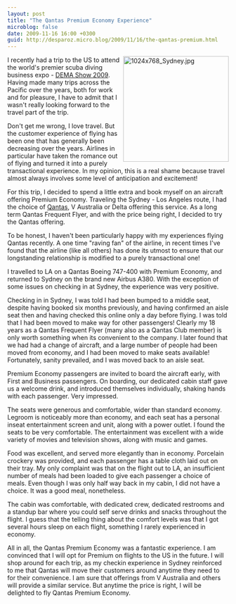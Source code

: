 ```yaml
---
layout: post
title: "The Qantas Premium Economy Experience"
microblog: false
date: 2009-11-16 16:00 +0300
guid: http://desparoz.micro.blog/2009/11/16/the-qantas-premium.html
---
```

<p><img alt="1024x768_Sydney.jpg" align="right" width="240" src="http://static.squarespace.com/static/50125136c4aa13a9a2853087/51552f40e4b0868e8c0e37e6/51552f78e4b0868e8c0e3d71/1364537208698/--?format=original" border="0" /></p>
<p>I recently had a trip to the US to attend the world's premier scuba diving business expo - <a href="http://www.demashow.com">DEMA Show 2009</a>. Having made many trips across the Pacific over the years, both for work and for pleasure, I have to admit that I wasn't really looking forward to the travel part of the trip.</p>
<p>Don't get me wrong, I love travel. But the customer experience of flying has been one that has generally been decreasing over the years. Airlines in particular have taken the romance out of flying and turned it into a purely transactional experience. In my opinion, this is a real shame because travel almost always involves some level of anticipation and excitement!</p>
<p>For this trip, I decided to spend a little extra and book myself on an aircraft offering Premium Economy. Traveling the Sydney - Los Angeles route, I had the choice of <a href="http://www.qantas.com.au/travel/airlines/international-premium-economy-class/global/en">Qantas</a>, V Australia or Delta offering this service. As a long term Qantas Frequent Flyer, and with the price being right, I decided to try the Qantas offering.</p>
<p>To be honest, I haven't been particularly happy with my experiences flying Qantas recently. A one time "raving fan" of the airline, in recent times I've found that the airline (like all others) has done its utmost to ensure that our longstanding relationship is modified to a purely transactional one!</p>
<p>I travelled to LA on a Qantas Boeing 747-400 with Premium Economy, and returned to Sydney on the brand new Airbus A380. With the exception of some issues on checking in at Sydney, the experience was very positive.</p>
<p>Checking in in Sydney, I was told I had been bumped to a middle seat, despite having booked six months previously, and having confirmed an aisle seat then and having checked this online only a day before flying. I was told that I had been moved to make way for other passengers! Clearly my 18 years as a Qantas Frequent Flyer (many also as a Qantas Club member) is only worth something when its convenient to the company. I later found that we had had a change of aircraft, and a large number of people had been moved from economy, and I had been moved to make seats available! Fortunately, sanity prevailed, and I was moved back to an aisle seat.</p>
<p>Premium Economy passengers are invited to board the aircraft early, with First and Business passengers. On boarding, our dedicated cabin staff gave us a welcome drink, and introduced themselves individually, shaking hands with each passenger. Very impressed.</p>
<p>The seats were generous and comfortable, wider than standard economy. Legroom is noticeably more than economy, and each seat has a personal inseat entertainment screen and unit, along with a power outlet. I found the seats to be very comfortable. The entertainment was excellent with a wide variety of movies and television shows, along with music and games.</p>
<p>Food was excellent, and served more elegantly than in economy. Porcelain crockery was provided, and each passenger has a table cloth laid out on their tray. My only complaint was that on the flight out to LA, an insufficient number of meals had been loaded to give each passenger a choice of meals. Even though I was only half way back in my cabin, I did not have a choice. It was a good meal, nonetheless.</p>
<p>The cabin was comfortable, with dedicated crew, dedicated restrooms and a standup bar where you could self serve drinks and snacks throughout the flight. I guess that the telling thing about the comfort levels was that I got several hours sleep on each flight, something I rarely experienced in economy.</p>
<p>All in all, the Qantas Premium Economy was a fantastic experience. I am convinced that I will opt for Premium on flights to the US in the future. I will shop around for each trip, as my checkin experience in Sydney reinforced to me that Qantas will move their customers around anytime they need to for their convenience. I am sure that offerings from V Australia and others will provide a similar service. But anytime the price is right, I will be delighted to fly Qantas Premium Economy.</p>
